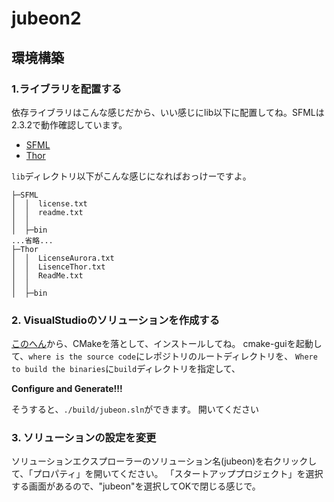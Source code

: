 # jubeon2

## 環境構築

### 1.ライブラリを配置する
依存ライブラリはこんな感じだから、いい感じにlib以下に配置してね。SFMLは2.3.2で動作確認しています。
* [SFML](http://www.sfml-dev.org/files/SFML-2.3.2-windows-vc14-32-bit.zip)
* [Thor](http://www.bromeon.ch/libraries/thor/download/v2.0/thor-v2.0-msvc2015.7z)

`lib`ディレクトリ以下がこんな感じになればおっけーですよ。

```
├─SFML
│  │  license.txt
│  │  readme.txt
│  │  
│  ├─bin
...省略...
├─Thor
│  │  LicenseAurora.txt
│  │  LisenceThor.txt
│  │  ReadMe.txt
│  │  
│  ├─bin
```

### 2. VisualStudioのソリューションを作成する
[このへん](https://cmake.org/download/)から、CMakeを落として、インストールしてね。
cmake-guiを起動して、`where is the source code`にレポジトリのルートディレクトリを、
`Where to build the binaries`に`build`ディレクトリを指定して、

**Configure and Generate!!!**

そうすると、`./build/jubeon.sln`ができます。
開いてください

### 3. ソリューションの設定を変更
ソリューションエクスプローラーのソリューション名(jubeon)を右クリックして、「プロパティ」を開いてください。
「スタートアッププロジェクト」を選択する画面があるので、"jubeon"を選択してOKで閉じる感じで。
